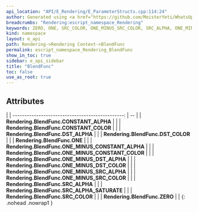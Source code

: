 ```yaml
---
api_location: "API/E_Rendering/E_ParameterStructs.cpp:114:24"
author: Generated using <a href="https://github.com/MeisterYeti/WhatsUpDoc">WhatsUpDoc</a>
breadcrumbs: "Rendering:escript_namespace_Rendering"
keywords: ZERO, ONE, SRC_COLOR, ONE_MINUS_SRC_COLOR, SRC_ALPHA, ONE_MINUS_SRC_ALPHA, DST_ALPHA, ONE_MINUS_DST_ALPHA, DST_COLOR, ONE_MINUS_DST_COLOR, SRC_ALPHA_SATURATE, CONSTANT_COLOR, ONE_MINUS_CONSTANT_COLOR, CONSTANT_ALPHA, ONE_MINUS_CONSTANT_ALPHA
kind: namespace
layout: e_api
path: Rendering->Rendering Context->BlendFunc
permalink: escript_namespace_Rendering_BlendFunc
show_in_toc: true
sidebar: e_api_sidebar
title: "BlendFunc"
toc: false
use_as_root: true
---
```


## Attributes

|
| -----------------------------------------------: | -- | 
| **Rendering.BlendFunc.CONSTANT_ALPHA**           |  | 
| **Rendering.BlendFunc.CONSTANT_COLOR**           |  | 
| **Rendering.BlendFunc.DST_ALPHA**                |  | 
| **Rendering.BlendFunc.DST_COLOR**                |  | 
| **Rendering.BlendFunc.ONE**                      |  | 
| **Rendering.BlendFunc.ONE_MINUS_CONSTANT_ALPHA** |  | 
| **Rendering.BlendFunc.ONE_MINUS_CONSTANT_COLOR** |  | 
| **Rendering.BlendFunc.ONE_MINUS_DST_ALPHA**      |  | 
| **Rendering.BlendFunc.ONE_MINUS_DST_COLOR**      |  | 
| **Rendering.BlendFunc.ONE_MINUS_SRC_ALPHA**      |  | 
| **Rendering.BlendFunc.ONE_MINUS_SRC_COLOR**      |  | 
| **Rendering.BlendFunc.SRC_ALPHA**                |  | 
| **Rendering.BlendFunc.SRC_ALPHA_SATURATE**       |  | 
| **Rendering.BlendFunc.SRC_COLOR**                |  | 
| **Rendering.BlendFunc.ZERO**                     |  | 
{: .nohead .nowrap1 }

